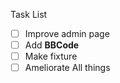 Task List 

- [ ] Improve admin page
- [ ] Add **BBCode**
- [ ] Make fixture
- [ ] Ameliorate All things

